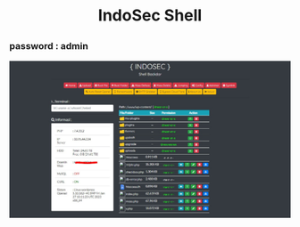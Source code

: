 <h1><p align="center"> IndoSec Shell </p></h1>

### password : admin
<img src="https://raw.githubusercontent.com/1337r0j4n/php-backdoors/main/.img/40.jpeg">

